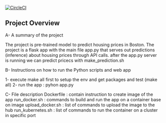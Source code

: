 [![CircleCI](https://dl.circleci.com/status-badge/img/gh/cherguiyacine/project4/tree/main.svg?style=svg)](https://dl.circleci.com/status-badge/redirect/gh/cherguiyacine/project4/tree/main)

## Project Overview
A- A summary of the project

The project is pre-trained model to predict housing prices in Boston. The project is a flask app with 
the main file app.py that serves out predictions (inference) about housing prices through API calls. 
after the app.py server is running we can predict pricecs with make_prediction.sh

B- Instructions on how to run the Python scripts and web app 

1- execute make all first to setup the env and get packages and test (make all)
2- run the app  : pyhon app.py


C- File description
   Dockerfile : contain instruction to create image of the app
   run_docker.sh : commands to build and run the app on a container base on image
   upload_docker.sh : list of commands to upload the image to the hub
   run_kubernetes.sh : list of commands to run the container on a cluster in specific port

